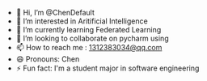 - 👋 Hi, I’m @ChenDefault
- 👀 I’m interested in Aritificial Intelligence
- 🌱 I’m currently learning Federated Learning
- 💞️ I’m looking to collaborate on pycharm using
- 📫 How to reach me : 1312383034@qq.com
- 😄 Pronouns: Chen
- ⚡ Fun fact: I'm a student major in software engineering

<!---
ChenDefault/ChenDefault is a ✨ special ✨ repository because its `README.md` (this file) appears on your GitHub profile.
You can click the Preview link to take a look at your changes.
--->
